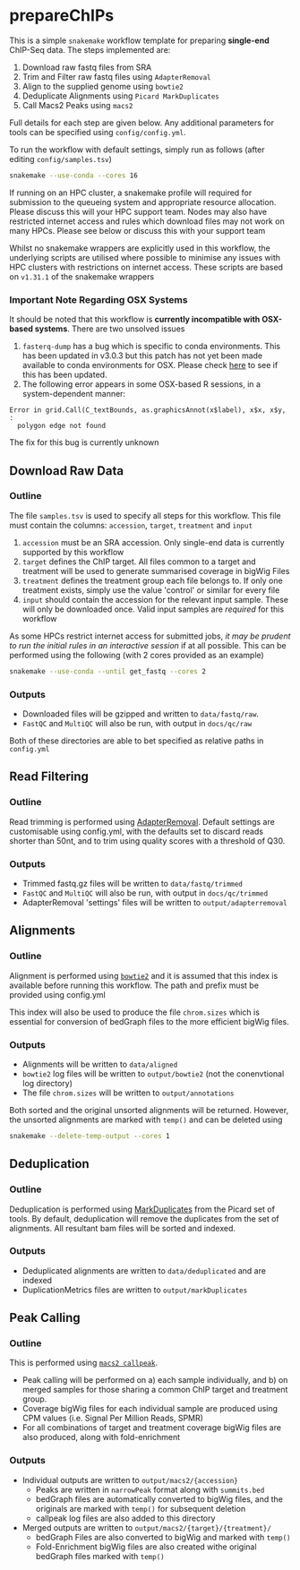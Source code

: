 # prepareChIPs

This is a simple `snakemake` workflow template for preparing **single-end** ChIP-Seq data.
The steps implemented are:

1. Download raw fastq files from SRA
2. Trim and Filter raw fastq files using `AdapterRemoval`
3. Align to the supplied genome using `bowtie2`
4. Deduplicate Alignments using `Picard MarkDuplicates`
5. Call Macs2 Peaks using `macs2`

Full details for each step are given below.
Any additional parameters for tools can be specified using `config/config.yml`.

To run the workflow with default settings, simply run as follows (after editing `config/samples.tsv`)

```bash
snakemake --use-conda --cores 16
```

If running on an HPC cluster, a snakemake profile will required for submission to the queueing system and appropriate resource allocation.
Please discuss this will your HPC support team.
Nodes may also have restricted internet access and rules which download files may not work on many HPCs.
Please see below or discuss this with your support team

Whilst no snakemake wrappers are explicitly used in this workflow, the underlying scripts are utilised where possible to minimise any issues with HPC clusters with restrictions on internet access.
These scripts are based on `v1.31.1` of the snakemake wrappers

### Important Note Regarding OSX Systems

It should be noted that this workflow is **currently incompatible with OSX-based systems**. 
There are two unsolved issues

1. `fasterq-dump` has a bug which is specific to conda environments. This has been updated in v3.0.3 but this patch has not yet been made available to conda environments for OSX. Please check [here](https://anaconda.org/bioconda/sra-tools) to see if this has been updated.
2. The following  error appears in some OSX-based R sessions, in a system-dependent manner:
```
Error in grid.Call(C_textBounds, as.graphicsAnnot(x$label), x$x, x$y,  : 
  polygon edge not found
```

The fix for this bug is currently unknown

## Download Raw Data

### Outline

The file `samples.tsv` is used to specify all steps for this workflow.
This file must contain the columns: `accession`, `target`, `treatment` and `input`

1. `accession` must be an SRA accession. Only single-end data is currently supported by this workflow
2. `target` defines the ChIP target. All files common to a target and treatment will be used to generate summarised coverage in bigWig Files
3. `treatment` defines the treatment group each file belongs to. If only one treatment exists, simply use the value 'control' or similar for every file
4. `input` should contain the accession for the relevant input sample. These will only be downloaded once. Valid input samples are *required* for this workflow

As some HPCs restrict internet access for submitted jobs, *it may be prudent to run the initial rules in an interactive session* if at all possible.
This can be performed using the following (with 2 cores provided as an example)

```bash
snakemake --use-conda --until get_fastq --cores 2
```

### Outputs

- Downloaded files will be gzipped and written to `data/fastq/raw`.
- `FastQC` and `MultiQC` will also be run, with output in `docs/qc/raw`

Both of these directories are able to bet specified as relative paths in `config.yml`

## Read Filtering

### Outline

Read trimming is performed using [AdapterRemoval](https://adapterremoval.readthedocs.io/en/stable/).
Default settings are customisable using config.yml, with the defaults set to discard reads shorter than 50nt, and to trim using quality scores with a threshold of Q30.

### Outputs

- Trimmed fastq.gz files will be written to `data/fastq/trimmed`
- `FastQC` and `MultiQC` will also be run, with output in `docs/qc/trimmed`
- AdapterRemoval 'settings' files will be written to `output/adapterremoval`

## Alignments

### Outline

Alignment is performed using [`bowtie2`](https://bowtie-bio.sourceforge.net/bowtie2/manual.shtml) and it is assumed that this index is available before running this workflow.
The path and prefix must be provided using config.yml

This index will also be used to produce the file `chrom.sizes` which is essential for conversion of bedGraph files to the more efficient bigWig files.

### Outputs

- Alignments will be written to `data/aligned`
- `bowtie2` log files will be written to `output/bowtie2` (not the conenvtional log directory)
- The file `chrom.sizes` will be written to `output/annotations`

Both sorted and the original unsorted alignments will be returned.
However, the unsorted alignments are marked with `temp()` and can be deleted using 

```bash
snakemake --delete-temp-output --cores 1
```

## Deduplication

### Outline

Deduplication is performed using [MarkDuplicates](https://gatk.broadinstitute.org/hc/en-us/articles/360037052812-MarkDuplicates-Picard-) from the Picard set of tools.
By default, deduplication will remove the duplicates from the set of alignments.
All resultant bam files will be sorted and indexed.

### Outputs

- Deduplicated alignments are written to `data/deduplicated` and are indexed
- DuplicationMetrics files are written to `output/markDuplicates`

## Peak Calling

### Outline

This is performed using [`macs2 callpeak`](https://pypi.org/project/MACS2/).

- Peak calling will be performed on a) each sample individually, and b) on merged samples for those sharing a common ChIP target and treatment group.
- Coverage bigWig files for each individual sample are produced using CPM values (i.e. Signal Per Million Reads, SPMR)
- For all combinations of target and treatment coverage bigWig files are also produced, along with fold-enrichment

### Outputs

- Individual outputs are written to `output/macs2/{accession}`
	+ Peaks are written in `narrowPeak` format along with `summits.bed`
	+ bedGraph files are automatically converted to bigWig files, and the originals are marked with `temp()` for subsequent deletion
	+ callpeak log files are also added to this directory
- Merged outputs are written to `output/macs2/{target}/{treatment}/`
	+ bedGraph Files are also converted to bigWig and marked with `temp()`
	+ Fold-Enrichment bigWig files are also created withe original bedGraph files marked with `temp()`
